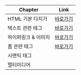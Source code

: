 |Chapter|Link|
|----|----|
| HTML 기본 다지기 | [바로가기](HTML5/00/README.md)|
| 텍스트 관련 태그   | [바로가기](HTML5/01/README.md)|
| 하이퍼링크 & 이미지 | [바로가기](HTML5/02/README.md)|
| 폼 관련 태그      | [바로가기](HTML5/03/README.md)|
| 시맨틱 태그       | []() |
| 멀티미디어        | []()  |
